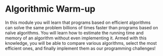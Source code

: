 # Algorithmic Warm-up
In this module you will learn that programs based on efficient algorithms can solve the same problem billions of times faster than programs based on naïve algorithms. 
You will learn how to estimate the running time and memory of an algorithm without even implementing it. Armed with this knowledge, you will be able to compare various
algorithms, select the most efficient ones, and finally implement them as our programming challenges!

